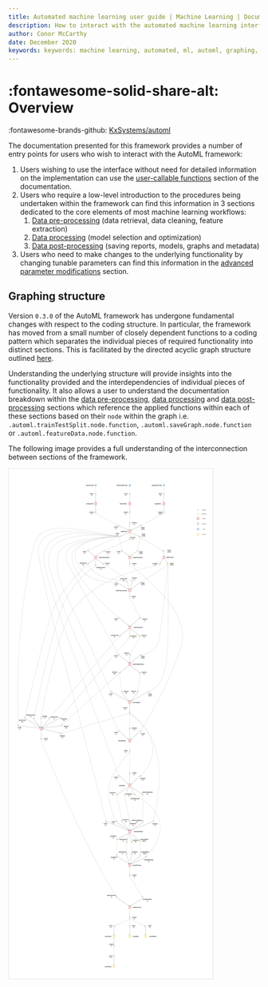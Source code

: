 ```yaml
---
title: Automated machine learning user guide | Machine Learning | Documentation for kdb+ and q
description: How to interact with the automated machine learning interface
author: Conor McCarthy
date: December 2020
keywords: keywords: machine learning, automated, ml, automl, graphing, cli, user interface
---
```


# :fontawesome-solid-share-alt: Overview

:fontawesome-brands-github:
[KxSystems/automl](https://github.com/kxsystems/automl)

The documentation presented for this framework provides a number of entry points for users who wish to interact with the AutoML framework:

1. Users wishing to use the interface without need for detailed information on the implementation can use the [user-callable functions](functions.md) section of the documentation.
2. Users who require a low-level introduction to the procedures being undertaken within the framework can find this information in 3 sections dedicated to the core elements of most machine learning workflows:
	1. [Data pre-processing](preproc.md) (data retrieval, data cleaning, feature extraction)
	2. [Data processing](proc.md) (model selection and optimization)
	3. [Data post-processing](postproc.md) (saving reports, models, graphs and metadata)
3. Users who need to make changes to the underlying functionality by changing tunable parameters can find this information in the [advanced parameter modifications](advanced.md) section.


## Graphing structure

Version `0.3.0` of the AutoML framework has undergone fundamental changes with respect to the coding structure. In particular, the framework has moved from a small number of closely dependent functions to a coding pattern which separates the individual pieces of required functionality into distinct sections. This is facilitated by the directed acyclic graph structure outlined [here](../../toolkit/graph/index.md).

Understanding the underlying structure will provide insights into the functionality provided and the interdependencies of individual pieces of functionality. It also allows a user to understand the documentation breakdown within the [data pre-processing](preproc.md), [data processing](proc.md) and [data post-processing](postproc.md) sections which reference the applied functions within each of these sections based on their `node` within the graph i.e. `.automl.trainTestSplit.node.function`, `.automl.saveGraph.node.function` or `.automl.featureData.node.function`.

The following image provides a full understanding of the interconnection between sections of the framework.

[![](img/Automl_Graph.png)](img/Automl_Graph.png)
